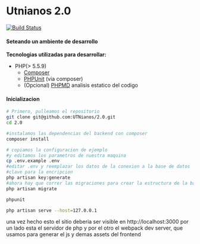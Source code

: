 # Utnianos 2.0

[![Build Status](https://travis-ci.org/UTNianos/2.0.svg?branch=master)](https://travis-ci.org/UTNianos/2.0)


#### Seteando un ambiente de desarrollo

**Tecnologias utilizadas para desarrollar:**
 
- PHP(> 5.5.9)
    - [Composer](https://getcomposer.org/doc/00-intro.md)
    - [PHPUnit](https://phpunit.de/) (via composer) 
    - (Opcional) [PHPMD](http://phpmd.org/download/index.html) analisis estatico del codigo

    
#### Inicializacion


```sh
# Primero, pulleamos el repositorio
git clone git@github.com:UTNianos/2.0.git
cd 2.0

#instalamos las dependencias del backend con composer
composer install

# copiamos la configuracion de ejemplo 
#y editamos los parametros de nuestra maquina
cp .env.example .env
#editar .env y reemplazar los datos de la conexion a la base de datos
#clave para la encripcion
php artisan key:generate
#ahora hay que correr las migraciones para crear la estructura de la base de datos
php artisan migrate

phpunit

php artisan serve --host=127.0.0.1

```
una vez hecho esto el sitio deberia ser visible en http://localhost:3000
por un lado esta el servidor de php y por el otro el webpack dev server, que usamos para generar el js y demas assets del frontend

